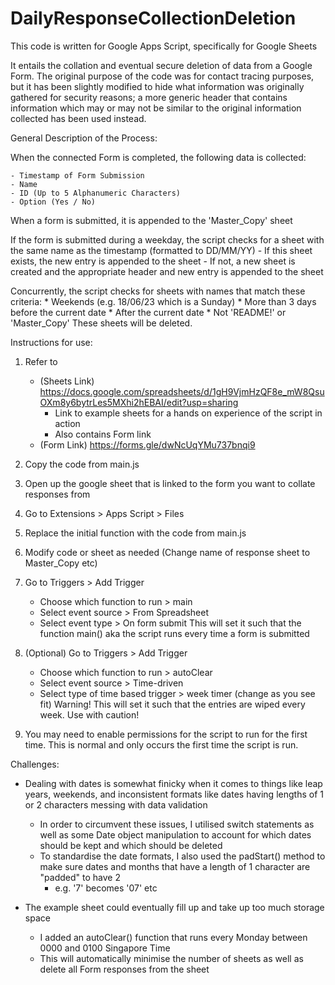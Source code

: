 # DailyResponseCollectionDeletion

This code is written for Google Apps Script, specifically for Google Sheets

It entails the collation and eventual secure deletion of data from a Google Form.
The original purpose of the code was for contact tracing purposes, but it has been
slightly modified to hide what information was originally gathered for security
reasons; a more generic header that contains information which may or may not be
similar to the original information collected has been used instead.

General Description of the Process:

When the connected Form is completed, the following data is collected:

    - Timestamp of Form Submission
    - Name
    - ID (Up to 5 Alphanumeric Characters)
    - Option (Yes / No)

When a form is submitted, it is appended to the 'Master_Copy' sheet

If the form is submitted during a weekday, the script checks for a sheet with the same
name as the timestamp (formatted to DD/MM/YY)
    - If this sheet exists, the new entry is appended to the sheet
    - If not, a new sheet is created and the appropriate header and new entry is appended
    to the sheet

Concurrently, the script checks for sheets with names that match these criteria:
    * Weekends (e.g. 18/06/23 which is a Sunday)
    * More than 3 days before the current date
    * After the current date
    * Not 'README!' or 'Master_Copy'
These sheets will be deleted.

Instructions for use:
1. Refer to
    - (Sheets Link) https://docs.google.com/spreadsheets/d/1gH9VjmHzQF8e_mW8QsuOXm8y6bytrLes5MXhi2hEBAI/edit?usp=sharing
        - Link to example sheets for a hands on experience of the script in action
        - Also contains Form link
    - (Form Link) https://forms.gle/dwNcUqYMu737bnqi9

2. Copy the code from main.js
3. Open up the google sheet that is linked to the form you want to collate responses from
4. Go to Extensions > Apps Script > Files
5. Replace the initial function with the code from main.js
6. Modify code or sheet as needed (Change name of response sheet to Master_Copy etc)
7. Go to Triggers > Add Trigger
    - Choose which function to run > main
    - Select event source > From Spreadsheet
    - Select event type > On form submit
    This will set it such that the function main() aka the script runs every time a form is submitted
8. (Optional) Go to Triggers > Add Trigger
    - Choose which function to run > autoClear
    - Select event source > Time-driven
    - Select type of time based trigger > week timer (change as you see fit)
    Warning! This will set it such that the entries are wiped every week. Use with caution!
9. You may need to enable permissions for the script to run for the first time. This is normal and
only occurs the first time the script is run.





Challenges:
- Dealing with dates is somewhat finicky when it comes to things like leap years, weekends,
and inconsistent formats like dates having lengths of 1 or 2 characters messing with data
validation
    - In order to circumvent these issues, I utilised switch statements as well as some Date
    object manipulation to account for which dates should be kept and which should be deleted
    - To standardise the date formats, I also used the padStart() method to make sure dates
    and months that have a length of 1 character are "padded" to have 2
        - e.g. '7' becomes '07' etc

- The example sheet could eventually fill up and take up too much storage space
    - I added an autoClear() function that runs every Monday between 0000 and 0100 Singapore Time
    - This will automatically minimise the number of sheets as well as delete all Form responses
    from the sheet
